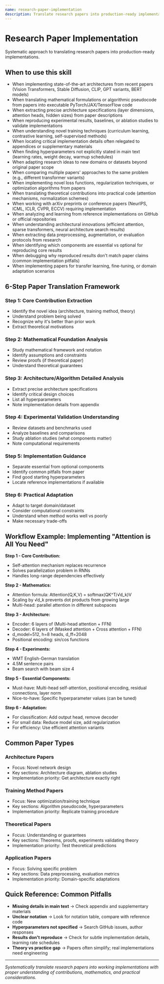 ```yaml
---
name: research-paper-implementation
description: Translate research papers into production-ready implementations through systematic analysis, architecture extraction, experiment reproduction, and practical adaptation of state-of-the-art deep learning methods. Use this skill when implementing novel architectures from recent papers (transformers, diffusion models, vision transformers, BERT variants, GPT models). Apply when extracting mathematical formulations, algorithmic pseudocode, or architecture specifications from academic papers. Use when reproducing experimental results, baselines, or ablation studies from published research. Apply when adapting research ideas to specific applications or datasets beyond the original paper scope. Use when understanding theoretical contributions, novel training techniques, or optimization methods from papers. Apply when locating implementation details often hidden in appendices or supplementary materials. Use when finding hyperparameters, learning rate schedules, or data preprocessing steps not explicitly stated. Use when working with arXiv preprints, conference papers (NeurIPS, ICML, ICLR, CVPR), or journal articles requiring implementation. Apply when analyzing reference implementations on GitHub or comparing multiple papers' approaches. Use when translating novel loss functions, attention mechanisms, or architectural components into code.
---
```


# Research Paper Implementation

Systematic approach to translating research papers into production-ready implementations.

## When to use this skill

- When implementing state-of-the-art architectures from recent papers (Vision Transformers, Stable Diffusion, CLIP, GPT variants, BERT models)
- When translating mathematical formulations or algorithmic pseudocode from papers into executable PyTorch/JAX/TensorFlow code
- When extracting precise architecture specifications (layer dimensions, attention heads, hidden sizes) from paper descriptions
- When reproducing experimental results, baselines, or ablation studies to validate implementations
- When understanding novel training techniques (curriculum learning, contrastive learning, self-supervised methods)
- When locating critical implementation details often relegated to appendices or supplementary materials
- When finding hyperparameters not explicitly stated in main text (learning rates, weight decay, warmup schedules)
- When adapting research ideas to new domains or datasets beyond original paper scope
- When comparing multiple papers' approaches to the same problem (e.g., different transformer variants)
- When implementing novel loss functions, regularization techniques, or optimization algorithms from papers
- When translating theoretical contributions into practical code (attention mechanisms, normalization schemes)
- When working with arXiv preprints or conference papers (NeurIPS, ICML, ICLR, CVPR, ECCV) requiring implementation
- When analyzing and learning from reference implementations on GitHub or official repositories
- When understanding architectural innovations (efficient attention, sparse transformers, neural architecture search results)
- When extracting data preprocessing, augmentation, or evaluation protocols from research
- When identifying which components are essential vs optional for reproducing core results
- When debugging why reproduced results don't match paper claims (common implementation pitfalls)
- When implementing papers for transfer learning, fine-tuning, or domain adaptation scenarios

## 6-Step Paper Translation Framework

### Step 1: Core Contribution Extraction
- Identify the novel idea (architecture, training method, theory)
- Understand problem being solved
- Recognize why it's better than prior work
- Extract theoretical motivations

### Step 2: Mathematical Foundation Analysis
- Study mathematical framework and notation
- Identify assumptions and constraints
- Review proofs (if theoretical paper)
- Understand theoretical guarantees

### Step 3: Architecture/Algorithm Detailed Analysis
- Extract precise architecture specifications
- Identify critical design choices
- List all hyperparameters
- Note implementation details from appendix

### Step 4: Experimental Validation Understanding
- Review datasets and benchmarks used
- Analyze baselines and comparisons
- Study ablation studies (what components matter)
- Note computational requirements

### Step 5: Implementation Guidance
- Separate essential from optional components
- Identify common pitfalls from paper
- Find good starting hyperparameters
- Locate reference implementations if available

### Step 6: Practical Adaptation
- Adapt to target domain/dataset
- Consider computational constraints
- Understand when method works well vs poorly
- Make necessary trade-offs

## Workflow Example: Implementing "Attention is All You Need"

**Step 1 - Core Contribution:**
- Self-attention mechanism replaces recurrence
- Solves parallelization problem in RNNs
- Handles long-range dependencies effectively

**Step 2 - Mathematics:**
- Attention formula: Attention(Q,K,V) = softmax(QK^T/√d_k)V
- Scaling by √d_k prevents dot products from growing large
- Multi-head: parallel attention in different subspaces

**Step 3 - Architecture:**
- Encoder: 6 layers of (Multi-head attention + FFN)
- Decoder: 6 layers of (Masked attention + Cross attention + FFN)
- d_model=512, h=8 heads, d_ff=2048
- Positional encoding: sin/cos functions

**Step 4 - Experiments:**
- WMT English-German translation
- 4.5M sentence pairs
- Beam search with beam size 4

**Step 5 - Essential Components:**
- Must-have: Multi-head self-attention, positional encoding, residual connections, layer norm
- Nice-to-have: Specific hyperparameter values (can be tuned)

**Step 6 - Adaptation:**
- For classification: Add output head, remove decoder
- For small data: Reduce model size, add regularization
- For efficiency: Use efficient attention variants

## Common Paper Types

### Architecture Papers
- Focus: Novel network design
- Key sections: Architecture diagram, ablation studies
- Implementation priority: Get architecture exactly right

### Training Method Papers
- Focus: New optimization/training technique
- Key sections: Algorithm pseudocode, hyperparameters
- Implementation priority: Replicate training procedure

### Theoretical Papers
- Focus: Understanding or guarantees
- Key sections: Theorems, proofs, experiments validating theory
- Implementation priority: Test theoretical predictions

### Application Papers
- Focus: Solving specific problem
- Key sections: Data preprocessing, evaluation metrics
- Implementation priority: Domain-specific adaptations

## Quick Reference: Common Pitfalls

- **Missing details in main text** → Check appendix and supplementary materials
- **Unclear notation** → Look for notation table, compare with reference code
- **Hyperparameters not specified** → Search GitHub issues, author responses
- **Results don't reproduce** → Check for subtle implementation details, learning rate schedules
- **Theory vs practice gap** → Papers often simplify; real implementations need engineering

---

*Systematically translate research papers into working implementations with proper understanding of contributions, mathematics, and practical considerations.*
